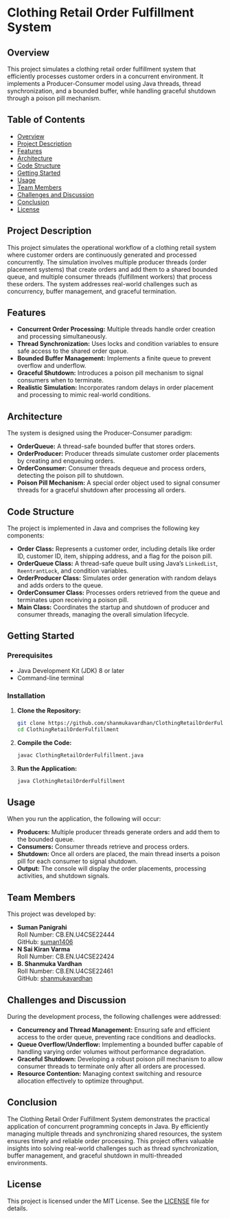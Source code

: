 # Clothing Retail Order Fulfillment System

## Overview
This project simulates a clothing retail order fulfillment system that efficiently processes customer orders in a concurrent environment. It implements a Producer-Consumer model using Java threads, thread synchronization, and a bounded buffer, while handling graceful shutdown through a poison pill mechanism.

## Table of Contents
- [Overview](#overview)
- [Project Description](#project-description)
- [Features](#features)
- [Architecture](#architecture)
- [Code Structure](#code-structure)
- [Getting Started](#getting-started)
- [Usage](#usage)
- [Team Members](#team-members)
- [Challenges and Discussion](#challenges-and-discussion)
- [Conclusion](#conclusion)
- [License](#license)

## Project Description
This project simulates the operational workflow of a clothing retail system where customer orders are continuously generated and processed concurrently. The simulation involves multiple producer threads (order placement systems) that create orders and add them to a shared bounded queue, and multiple consumer threads (fulfillment workers) that process these orders. The system addresses real-world challenges such as concurrency, buffer management, and graceful termination.

## Features
- **Concurrent Order Processing:** Multiple threads handle order creation and processing simultaneously.
- **Thread Synchronization:** Uses locks and condition variables to ensure safe access to the shared order queue.
- **Bounded Buffer Management:** Implements a finite queue to prevent overflow and underflow.
- **Graceful Shutdown:** Introduces a poison pill mechanism to signal consumers when to terminate.
- **Realistic Simulation:** Incorporates random delays in order placement and processing to mimic real-world conditions.

## Architecture
The system is designed using the Producer-Consumer paradigm:
- **OrderQueue:** A thread-safe bounded buffer that stores orders.
- **OrderProducer:** Producer threads simulate customer order placements by creating and enqueuing orders.
- **OrderConsumer:** Consumer threads dequeue and process orders, detecting the poison pill to shutdown.
- **Poison Pill Mechanism:** A special order object used to signal consumer threads for a graceful shutdown after processing all orders.

## Code Structure
The project is implemented in Java and comprises the following key components:
- **Order Class:** Represents a customer order, including details like order ID, customer ID, item, shipping address, and a flag for the poison pill.
- **OrderQueue Class:** A thread-safe queue built using Java’s `LinkedList`, `ReentrantLock`, and condition variables.
- **OrderProducer Class:** Simulates order generation with random delays and adds orders to the queue.
- **OrderConsumer Class:** Processes orders retrieved from the queue and terminates upon receiving a poison pill.
- **Main Class:** Coordinates the startup and shutdown of producer and consumer threads, managing the overall simulation lifecycle.

## Getting Started

### Prerequisites
- Java Development Kit (JDK) 8 or later
- Command-line terminal

### Installation
1. **Clone the Repository:**
   ```bash
   git clone https://github.com/shanmukavardhan/ClothingRetailOrderFulfillment.git
   cd ClothingRetailOrderFulfillment
   ```
2. **Compile the Code:**
   ```bash
   javac ClothingRetailOrderFulfillment.java
   ```
3. **Run the Application:**
   ```bash
   java ClothingRetailOrderFulfillment
   ```

## Usage
When you run the application, the following will occur:
- **Producers:** Multiple producer threads generate orders and add them to the bounded queue.
- **Consumers:** Consumer threads retrieve and process orders.
- **Shutdown:** Once all orders are placed, the main thread inserts a poison pill for each consumer to signal shutdown.
- **Output:** The console will display the order placements, processing activities, and shutdown signals.

## Team Members
This project was developed by:
- **Suman Panigrahi**  
  Roll Number: CB.EN.U4CSE22444  
  GitHub: [suman1406](https://github.com/suman1406)
- **N Sai Kiran Varma**  
  Roll Number: CB.EN.U4CSE22424
- **B. Shanmuka Vardhan**  
  Roll Number: CB.EN.U4CSE22461  
  GitHub: [shanmukavardhan](https://github.com/shanmukavardhan)

## Challenges and Discussion
During the development process, the following challenges were addressed:
- **Concurrency and Thread Management:** Ensuring safe and efficient access to the order queue, preventing race conditions and deadlocks.
- **Queue Overflow/Underflow:** Implementing a bounded buffer capable of handling varying order volumes without performance degradation.
- **Graceful Shutdown:** Developing a robust poison pill mechanism to allow consumer threads to terminate only after all orders are processed.
- **Resource Contention:** Managing context switching and resource allocation effectively to optimize throughput.

## Conclusion
The Clothing Retail Order Fulfillment System demonstrates the practical application of concurrent programming concepts in Java. By efficiently managing multiple threads and synchronizing shared resources, the system ensures timely and reliable order processing. This project offers valuable insights into solving real-world challenges such as thread synchronization, buffer management, and graceful shutdown in multi-threaded environments.

## License
This project is licensed under the MIT License. See the [LICENSE](LICENSE) file for details.

